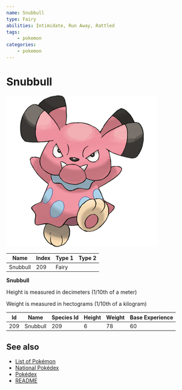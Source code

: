 ```yaml
---
name: Snubbull
type: Fairy
abilities: Intimidate, Run Away, Rattled
tags:
    - pokemon
categories:
    - pokemon
---
```


# Snubbull


![Snubbull](images/209.png)

| **Name** | **Index** | **Type 1** | **Type 2** |
|----|----|----|----|
| Snubbull | 209 | Fairy  |  |

**Snubbull** 


Height is measured in decimeters (1/10th of a meter)

Weight is measured in hectograms (1/10th of a kilogram)

| **Id** | **Name** | **Species Id** | **Height** | **Weight** | **Base Experience** |
|--------|----------|----------------|------------|------------|---------------------|
| 209 | Snubbull | 209 | 6 | 78 | 60 |


## See also

- [List of Pokémon](../pokemon.md)
- [National Pokédex](../national_pokedex.md)
- [Pokédex](../pokedex.md)
- [README](../README.md)
